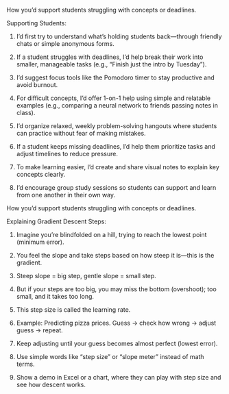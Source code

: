 How you’d support students struggling with concepts or deadlines.

Supporting Students:

1. I’d first try to understand what’s holding students back—through friendly chats or simple anonymous forms.

2. If a student struggles with deadlines, I’d help break their work into smaller, manageable tasks (e.g., “Finish just the intro by Tuesday”).

3. I’d suggest focus tools like the Pomodoro timer to stay productive and avoid burnout.

4. For difficult concepts, I’d offer 1-on-1 help using simple and relatable examples (e.g., comparing a neural network to friends passing notes in class).

5. I’d organize relaxed, weekly problem-solving hangouts where students can practice without fear of making mistakes.

6. If a student keeps missing deadlines, I’d help them prioritize tasks and adjust timelines to reduce pressure.

7. To make learning easier, I’d create and share visual notes to explain key concepts clearly.

8. I’d encourage group study sessions so students can support and learn from one another in their own way.




How you’d support students struggling with concepts or deadlines.

Explaining Gradient Descent Steps:

1. Imagine you’re blindfolded on a hill, trying to reach the lowest point (minimum error).

2. You feel the slope and take steps based on how steep it is—this is the gradient.

3. Steep slope = big step, gentle slope = small step.

4. But if your steps are too big, you may miss the bottom (overshoot); too small, and it takes too long.

5. This step size is called the learning rate.

6. Example: Predicting pizza prices. Guess → check how wrong → adjust guess → repeat.

7. Keep adjusting until your guess becomes almost perfect (lowest error).

8. Use simple words like “step size” or “slope meter” instead of math terms.

9. Show a demo in Excel or a chart, where they can play with step size and see how descent works.


